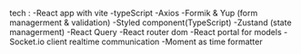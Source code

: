 tech :
 -React app with vite
 -typeScript
 -Axios
 -Formik & Yup (form managerment & validation)
 -Styled component(TypeScript)
 -Zustand (state managerment)
 -React Query
 -React router dom
 -React portal for models
 -Socket.io client realtime communication
 -Moment as time formatter
 